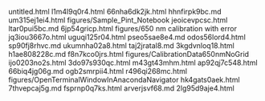 untitled.html
l1m4l9q0r4.html
66nha6dk2jk.html
hhnfirpk9bc.md
um315ej1ei4.html
figures/Sample_Pint_Notebook
jeoicevpcsc.html
ltar0pui5bc.md
6jp54gricp.html
figures/650 nm calibration with error
jq3iou3667o.html
uguqi125r04.html
pseo5sae8e4.md
odos56lord4.html
sp90fj8rhvc.md
ukumnha02a8.html
taj2jratal8.md
3kgdvnloq18.html
h1ae808228c.md
f8n7kco0jrs.html
figures/CalibrationData650nmNoGrid
ijo0203no2s.html
3do97s930qc.html
m43gt43mhm.html
ap92qj7c548.html
66biq4jg06g.md
ogb2smrpii4.html
r496qi268mc.html
figures/OpenTerminalWindowInAnacondaNavigator
hk4gats0aek.html
7thvepcaj5g.md
fsprnp0q7ks.html
arverjsvf68.md
2lg95d9aje4.html